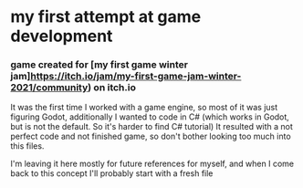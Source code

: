 # my first attempt at game development

### game created for [my first game winter jam]https://itch.io/jam/my-first-game-jam-winter-2021/community) on itch.io

It was the first time I worked with a game engine, so most of it was just figuring Godot, additionally I wanted to code in C# (which works in Godot, but is not the default. So it's harder to find C# tutorial)
It resulted with a not perfect code and not finished game, so don't bother looking too much into this files.

I'm leaving it here mostly for future references for myself, and when I come back to this concept I'll probably start with a fresh file 
